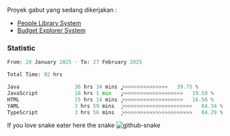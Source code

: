 Proyek gabut yang sedang dikerjakan :
  - [People Library System](https://github.com/putra4648/people-library-system)
  - [Budget Explorer System](https://gitlab.com/gabut1015701/budget-explorer)

### Statistic
<!--START_SECTION:waka-->

```python
From: 28 January 2025 - To: 27 February 2025

Total Time: 92 hrs

Java                  36 hrs 34 mins  ̡͎͎͎͎͎͎͎͎͎>>>>>>>>>>>>>>>   39.75 %
JavaScript            18 hrs 1 min    ̡͎͎͎͎>>>>>>>>>>>>>>>>>>>>   19.59 %
HTML                  15 hrs 14 mins  ͎͎͎͎͕>>>>>>>>>>>>>>>>>>>>   16.56 %
YAML                  3 hrs 59 mins   ͎͙>>>>>>>>>>>>>>>>>>>>>>>   04.34 %
TypeScript            3 hrs 56 mins   ͎͙>>>>>>>>>>>>>>>>>>>>>>>   04.29 %
```

<!--END_SECTION:waka-->

If you love snake eater here the snake 
<picture>
  <source media="(prefers-color-scheme: dark)" srcset="https://github.com/pradana4648/pradana4648/blob/c0566a83ca6ea5f2e46bab00e717c4c82b4b5c4c/github-contribution-grid-snake-dark.svg" />
  <source media="(prefers-color-scheme: light)" srcset="https://github.com/pradana4648/pradana4648/blob/c0566a83ca6ea5f2e46bab00e717c4c82b4b5c4c/github-contribution-grid-snake.svg" />
  <img alt="github-snake" src="https://github.com/pradana4648/pradana4648/blob/c0566a83ca6ea5f2e46bab00e717c4c82b4b5c4c/github-contribution-grid-snake.svg" />
</picture>
